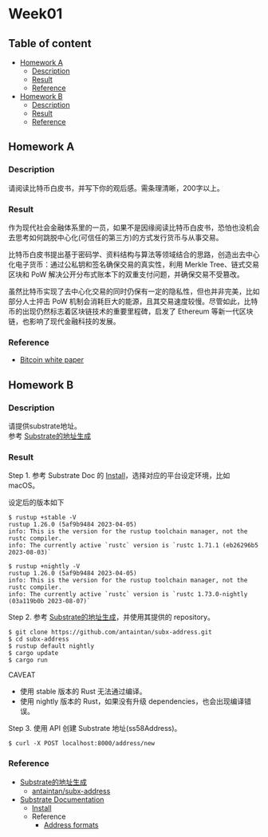 # Week01 <!-- omit in toc -->

## Table of content <!-- omit in toc -->
- [Homework A](#homework-a)
  - [Description](#description)
  - [Result](#result)
  - [Reference](#reference)
- [Homework B](#homework-b)
  - [Description](#description-1)
  - [Result](#result-1)
  - [Reference](#reference-1)


## Homework A

### Description

请阅读比特币白皮书，并写下你的观后感。需条理清晰，200字以上。

### Result

作为现代社会金融体系里的一员，如果不是因缘阅读比特币白皮书，恐怕也没机会去思考如何跳脱中心化(可信任的第三方)的方式发行货币与从事交易。

比特币白皮书提出基于密码学、资料结构与算法等领域结合的思路，创造出去中心化电子货币：通过公私钥和签名确保交易的真实性，利用 Merkle Tree、链式交易区块和 PoW 解决公开分布式账本下的双重支付问题，并确保交易不受篡改。

虽然比特币实现了去中心化交易的同时仍保有一定的隐私性，但也并非完美，比如部分人士抨击 PoW 机制会消耗巨大的能源，且其交易速度较慢。尽管如此，比特币的出现仍然标志着区块链技术的重要里程碑，启发了 Ethereum 等新一代区块链，也影响了现代金融科技的发展。

### Reference

- [Bitcoin white paper](https://bitcoin.org/en/bitcoin-paper)

## Homework B

### Description

请提供substrate地址。  
参考 [Substrate的地址生成][substrate-zhihu]

### Result

Step 1. 参考 Substrate Doc 的 [Install][substrate-doc-install]，选择对应的平台设定环境，比如 macOS。

设定后的版本如下

```shell
$ rustup +stable -V
rustup 1.26.0 (5af9b9484 2023-04-05)
info: This is the version for the rustup toolchain manager, not the rustc compiler.
info: The currently active `rustc` version is `rustc 1.71.1 (eb26296b5 2023-08-03)`

$ rustup +nightly -V
rustup 1.26.0 (5af9b9484 2023-04-05)
info: This is the version for the rustup toolchain manager, not the rustc compiler.
info: The currently active `rustc` version is `rustc 1.73.0-nightly (03a119b0b 2023-08-07)`
```

Step 2. 参考 [Substrate的地址生成][substrate-zhihu]，并使用其提供的 repository。

```shell
$ git clone https://github.com/antaintan/subx-address.git
$ cd subx-address
$ rustup default nightly
$ cargo update
$ cargo run
```

CAVEAT
- 使用 stable 版本的 Rust 无法通过编译。
- 使用 nightly 版本的 Rust，如果没有升级 dependencies，也会出现编译错误。

Step 3. 使用 API 创建 Substrate 地址(ss58Address)。

```shell
$ curl -X POST localhost:8000/address/new
```

### Reference

- [Substrate的地址生成][substrate-zhihu]
  - [antaintan/subx-address][substrate-address-repo]
- [Substrate Documentation](https://docs.substrate.io/)
  - [Install][substrate-doc-install]
  - Reference
    - [Address formats](https://docs.substrate.io/reference/address-formats/)

[substrate-zhihu]: https://zhuanlan.zhihu.com/p/262929418
[substrate-doc-install]: https://docs.substrate.io/install/
[substrate-address-repo]: https://github.com/antaintan/subx-address